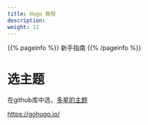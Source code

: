 ```yaml
---
title: Hugo 教程
description: 
weight: 12
---
```


{{% pageinfo %}}
新手指南
{{% /pageinfo %}}



# 选主题

在github库中选，[多星的主题](https://github.com/search?q=hugo+theme&type=repositories&s=stars&o=desc)


https://gohugo.io/

